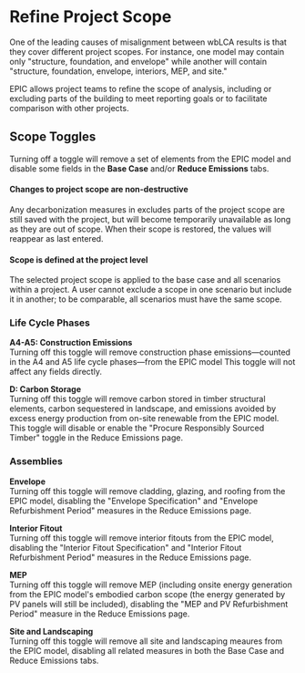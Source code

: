 # Refine Project Scope

One of the leading causes of misalignment between wbLCA results is that they cover different project scopes. For instance, one model may contain only "structure, foundation, and envelope" while another will contain "structure, foundation, envelope, interiors, MEP, and site."&#x20;

EPIC allows project teams to refine the scope of analysis, including or excluding parts of the building to meet reporting goals or to facilitate comparison with other projects.&#x20;

## Scope Toggles

Turning off a toggle will remove a set of elements from the EPIC model and disable some fields in the **Base Case** and/or **Reduce Emissions** tabs.&#x20;

#### Changes to project scope are non-destructive

Any decarbonization measures in excludes parts of the project scope are still saved with the project, but will become temporarily unavailable as long as they are out of scope. When their scope is restored, the values will reappear as last entered.&#x20;

#### Scope is defined at the project level

The selected project scope is applied to the base case and all scenarios within a project. A user cannot exclude a scope in one scenario but include it in another; to be comparable, all scenarios must have the same scope.&#x20;

### Life Cycle Phases

**A4-A5: Construction Emissions**\
Turning off this toggle will remove construction phase emissions—counted in the A4 and A5 life cycle phases—from the EPIC model This toggle will not affect any fields directly.&#x20;

**D: Carbon Storage**\
Turning off this toggle will remove carbon stored in timber structural elements, carbon sequestered in landscape, and emissions avoided by excess energy production from on-site renewable from the EPIC model. This toggle will disable or enable the "Procure Responsibly Sourced Timber" toggle in the Reduce Emissions page. &#x20;

### Assemblies

**Envelope**\
Turning off this toggle will remove cladding, glazing, and roofing from the EPIC model, disabling the "Envelope Specification" and "Envelope Refurbishment Period" measures in the Reduce Emissions page.&#x20;

**Interior Fitout**\
Turning off this toggle will remove interior fitouts from the EPIC model, disabling the "Interior Fitout Specification" and "Interior Fitout Refurbishment Period" measures in the Reduce Emissions page.&#x20;

**MEP**\
Turning off this toggle will remove MEP (including onsite energy generation from the EPIC model's embodied carbon scope (the energy generated by PV panels will still be included), disabling the "MEP and PV Refurbishment Period" measure in the Reduce Emissions page.&#x20;

**Site and Landscaping**\
Turning off this toggle will remove all site and landscaping meaures from the EPIC model, disabling all related measures in both the Base Case and Reduce Emissions tabs.&#x20;



